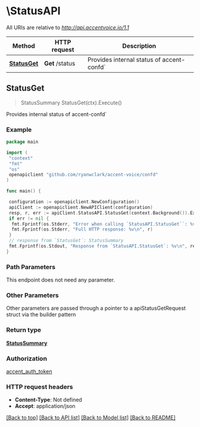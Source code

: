 # \StatusAPI

All URIs are relative to *<http://api.accentvoice.io/1.1>*

Method | HTTP request | Description
------------- | ------------- | -------------
[**StatusGet**](StatusAPI.md#StatusGet) | **Get** /status | Provides internal status of accent-confd&#x60;

## StatusGet

> StatusSummary StatusGet(ctx).Execute()

Provides internal status of accent-confd`

### Example

```go
package main

import (
 "context"
 "fmt"
 "os"
 openapiclient "github.com/ryanwclark/accent-voice/confd"
)

func main() {

 configuration := openapiclient.NewConfiguration()
 apiClient := openapiclient.NewAPIClient(configuration)
 resp, r, err := apiClient.StatusAPI.StatusGet(context.Background()).Execute()
 if err != nil {
  fmt.Fprintf(os.Stderr, "Error when calling `StatusAPI.StatusGet``: %v\n", err)
  fmt.Fprintf(os.Stderr, "Full HTTP response: %v\n", r)
 }
 // response from `StatusGet`: StatusSummary
 fmt.Fprintf(os.Stdout, "Response from `StatusAPI.StatusGet`: %v\n", resp)
}
```

### Path Parameters

This endpoint does not need any parameter.

### Other Parameters

Other parameters are passed through a pointer to a apiStatusGetRequest struct via the builder pattern

### Return type

[**StatusSummary**](StatusSummary.md)

### Authorization

[accent_auth_token](../README.md#accent_auth_token)

### HTTP request headers

- **Content-Type**: Not defined
- **Accept**: application/json

[[Back to top]](#) [[Back to API list]](../README.md#documentation-for-api-endpoints)
[[Back to Model list]](../README.md#documentation-for-models)
[[Back to README]](../README.md)
